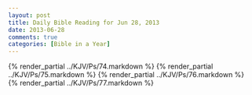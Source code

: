 ```yaml
---
layout: post
title: Daily Bible Reading for Jun 28, 2013
date: 2013-06-28
comments: true
categories: [Bible in a Year]
---
```

{% render_partial ../KJV/Ps/74.markdown %}
{% render_partial ../KJV/Ps/75.markdown %}
{% render_partial ../KJV/Ps/76.markdown %}
{% render_partial ../KJV/Ps/77.markdown %}
